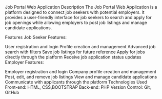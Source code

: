 Job Portal Web Application
Description
The Job Portal Web Application is a platform designed to connect job seekers with potential employers. It provides a user-friendly interface for job seekers to search and apply for job openings while allowing employers to post job listings and manage candidate applications.

Features
Job Seeker Features:

User registration and login
Profile creation and management
Advanced job search with filters
Save job listings for future reference
Apply for jobs directly through the platform
Receive job application status updates
Employer Features:

Employer registration and login
Company profile creation and management
Post, edit, and remove job listings
View and manage candidate applications
Communicate with applicants through the platform
Technologies Used
Front-end: HTML, CSS,BOOTSTRAP
Back-end: PHP
Version Control: Git, GitHub
